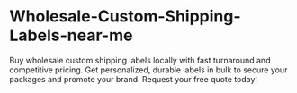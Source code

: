 # Wholesale-Custom-Shipping-Labels-near-me

Buy wholesale custom shipping labels locally with fast turnaround and competitive pricing. Get personalized, durable labels in bulk to secure your packages and promote your brand. Request your free quote today!
